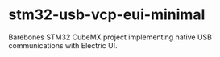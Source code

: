 # stm32-usb-vcp-eui-minimal
Barebones STM32 CubeMX project implementing native USB communications with Electric UI.
